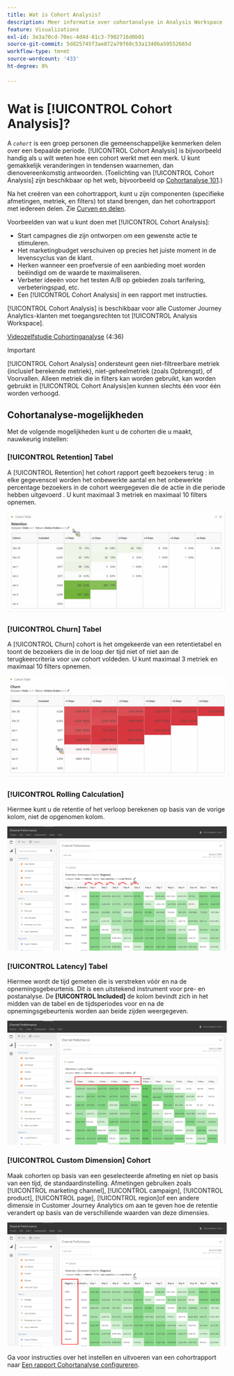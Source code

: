 ```yaml
---
title: Wat is Cohort Analysis?
description: Meer informatie over cohortanalyse in Analysis Workspace
feature: Visualizations
exl-id: 3e3a70cd-70ec-4d4d-81c3-7902716d0b01
source-git-commit: 5dd25745f3ae872a70f60c53a1340ba59552665d
workflow-type: tm+mt
source-wordcount: '433'
ht-degree: 0%

---
```


# Wat is [!UICONTROL Cohort Analysis]?

A *`cohort`* is een groep personen die gemeenschappelijke kenmerken delen over een bepaalde periode. [!UICONTROL Cohort Analysis] is bijvoorbeeld handig als u wilt weten hoe een cohort werkt met een merk. U kunt gemakkelijk veranderingen in tendensen waarnemen, dan dienovereenkomstig antwoorden. (Toelichting van [!UICONTROL Cohort Analysis] zijn beschikbaar op het web, bijvoorbeeld op [Cohortanalyse 101](https://en.wikipedia.org/wiki/Cohort_analysis).)

Na het creëren van een cohortrapport, kunt u zijn componenten (specifieke afmetingen, metriek, en filters) tot stand brengen, dan het cohortrapport met iedereen delen. Zie [Curven en delen](/help/analysis-workspace/curate-share/curate.md).

Voorbeelden van wat u kunt doen met [!UICONTROL Cohort Analysis]:

* Start campagnes die zijn ontworpen om een gewenste actie te stimuleren.
* Het marketingbudget verschuiven op precies het juiste moment in de levenscyclus van de klant.
* Herken wanneer een proefversie of een aanbieding moet worden beëindigd om de waarde te maximaliseren.
* Verbeter ideeën voor het testen A/B op gebieden zoals tarifering, verbeteringspad, etc.
* Een [!UICONTROL Cohort Analysis] in een rapport met instructies.

[!UICONTROL Cohort Analysis] is beschikbaar voor alle Customer Journey Analytics-klanten met toegangsrechten tot [!UICONTROL Analysis Workspace].

[Videozelfstudie Cohortinganalyse](https://experienceleague.adobe.com/docs/analytics-learn/tutorials/analysis-workspace/cohort-analysis/cohort-analysis-workspace.html) (4:36)

>[!IMPORTANT]
>
>[!UICONTROL Cohort Analysis] ondersteunt geen niet-filtreerbare metriek (inclusief berekende metriek), niet-geheelmetriek (zoals Opbrengst), of Voorvallen. Alleen metriek die in filters kan worden gebruikt, kan worden gebruikt in [!UICONTROL Cohort Analysis]en kunnen slechts één voor één worden verhoogd.

## Cohortanalyse-mogelijkheden

Met de volgende mogelijkheden kunt u de cohorten die u maakt, nauwkeurig instellen:

### [!UICONTROL Retention] Tabel

A [!UICONTROL Retention] het cohort rapport geeft bezoekers terug : in elke gegevenscel worden het onbewerkte aantal en het onbewerkte percentage bezoekers in de cohort weergegeven die de actie in die periode hebben uitgevoerd . U kunt maximaal 3 metriek en maximaal 10 filters opnemen.

![](assets/retention-report.png)

### [!UICONTROL Churn] Tabel

A [!UICONTROL Churn] cohort is het omgekeerde van een retentietabel en toont de bezoekers die in de loop der tijd niet of niet aan de terugkeercriteria voor uw cohort voldeden. U kunt maximaal 3 metriek en maximaal 10 filters opnemen.

![](assets/churn-report.png)

### [!UICONTROL Rolling Calculation]

Hiermee kunt u de retentie of het verloop berekenen op basis van de vorige kolom, niet de opgenomen kolom.

![](assets/cohort-rolling-calculation.png)

### [!UICONTROL Latency] Tabel

Hiermee wordt de tijd gemeten die is verstreken vóór en na de opnemingsgebeurtenis. Dit is een uitstekend instrument voor pre- en postanalyse. De **[!UICONTROL Included]** de kolom bevindt zich in het midden van de tabel en de tijdsperiodes voor en na de opnemingsgebeurtenis worden aan beide zijden weergegeven.

![](assets/cohort-latency.png)

### [!UICONTROL Custom Dimension] Cohort

Maak cohorten op basis van een geselecteerde afmeting en niet op basis van een tijd, de standaardinstelling. Afmetingen gebruiken zoals [!UICONTROL marketing channel], [!UICONTROL campaign], [!UICONTROL product], [!UICONTROL page], [!UICONTROL region]of een andere dimensie in Customer Journey Analytics om aan te geven hoe de retentie verandert op basis van de verschillende waarden van deze dimensies.

![](assets/cohort-customizable-cohort-row.png)

Ga voor instructies over het instellen en uitvoeren van een cohortrapport naar [Een rapport Cohortanalyse configureren](/help/analysis-workspace/visualizations/cohort-table/t-cohort.md).
